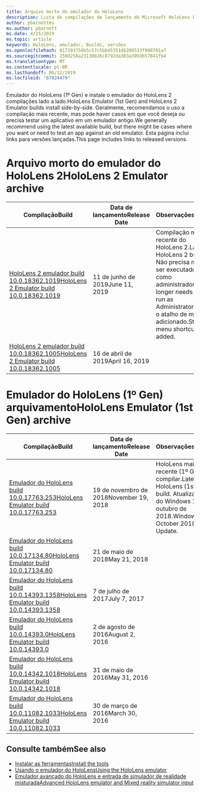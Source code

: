 ```yaml
---
title: Arquivo morto do emulador do HoloLens
description: Lista de compilações de lançamento do Microsoft HoloLens Emulator.
author: pbarnettms
ms.author: pbarnett
ms.date: 4/25/2019
ms.topic: article
keywords: HoloLens, emulador, Builds, versões
ms.openlocfilehash: 017193756b5c57c5bb45351db208533f980701a7
ms.sourcegitcommit: 150d258a23130026c8792da383a3993657841fb4
ms.translationtype: MT
ms.contentlocale: pt-BR
ms.lasthandoff: 06/12/2019
ms.locfileid: "67024479"
---
```

<span data-ttu-id="3cdb8-104">Emulador do HoloLens (1º Gen) e instale o emulador do HoloLens 2 compilações lado a lado.</span><span class="sxs-lookup"><span data-stu-id="3cdb8-104">HoloLens Emulator (1st Gen) and HoloLens 2 Emulator builds install side-by-side.</span></span> <span data-ttu-id="3cdb8-105">Geralmente, recomendamos o uso a compilação mais recente, mas pode haver casos em que você deseja ou precisa testar um aplicativo em um emulador antigo.</span><span class="sxs-lookup"><span data-stu-id="3cdb8-105">We generally recommend using the latest available build, but there might be cases where you want or need to test an app against an old emulator.</span></span> <span data-ttu-id="3cdb8-106">Esta página inclui links para versões lançadas.</span><span class="sxs-lookup"><span data-stu-id="3cdb8-106">This page includes links to released versions.</span></span>


# <a name="hololens-2-emulator-archive"></a><span data-ttu-id="3cdb8-107">Arquivo morto do emulador do HoloLens 2</span><span class="sxs-lookup"><span data-stu-id="3cdb8-107">HoloLens 2 Emulator archive</span></span>


|  <span data-ttu-id="3cdb8-108">Compilação</span><span class="sxs-lookup"><span data-stu-id="3cdb8-108">Build</span></span> |  <span data-ttu-id="3cdb8-109">Data de lançamento</span><span class="sxs-lookup"><span data-stu-id="3cdb8-109">Release Date</span></span> |  <span data-ttu-id="3cdb8-110">Observações</span><span class="sxs-lookup"><span data-stu-id="3cdb8-110">Notes</span></span> | 
|----------|----------|----------|
|  [<span data-ttu-id="3cdb8-111">HoloLens 2 emulador build 10.0.18362.1019</span><span class="sxs-lookup"><span data-stu-id="3cdb8-111">HoloLens 2 Emulator build 10.0.18362.1019</span></span>](https://go.microsoft.com/fwlink/?linkid=2095316) | <span data-ttu-id="3cdb8-112">11 de junho de 2019</span><span class="sxs-lookup"><span data-stu-id="3cdb8-112">June 11, 2019</span></span> | <span data-ttu-id="3cdb8-113">Compilação mais recente do HoloLens 2.</span><span class="sxs-lookup"><span data-stu-id="3cdb8-113">Latest HoloLens 2 build.</span></span>  <span data-ttu-id="3cdb8-114">Não precisa mais ser executado como administrador.</span><span class="sxs-lookup"><span data-stu-id="3cdb8-114">No longer needs to be run as Administrator.</span></span>  <span data-ttu-id="3cdb8-115">Inicie o atalho de menu adicionado.</span><span class="sxs-lookup"><span data-stu-id="3cdb8-115">Start menu shortcut added.</span></span> |
|  [<span data-ttu-id="3cdb8-116">HoloLens 2 emulador build 10.0.18362.1005</span><span class="sxs-lookup"><span data-stu-id="3cdb8-116">HoloLens 2 Emulator build 10.0.18362.1005</span></span>](https://go.microsoft.com/fwlink/?linkid=2087187) | <span data-ttu-id="3cdb8-117">16 de abril de 2019</span><span class="sxs-lookup"><span data-stu-id="3cdb8-117">April 16, 2019</span></span> |  |


# <a name="hololens-emulator-1st-gen-archive"></a><span data-ttu-id="3cdb8-118">Emulador do HoloLens (1º Gen) arquivamento</span><span class="sxs-lookup"><span data-stu-id="3cdb8-118">HoloLens Emulator (1st Gen) archive</span></span>


|  <span data-ttu-id="3cdb8-119">Compilação</span><span class="sxs-lookup"><span data-stu-id="3cdb8-119">Build</span></span> |  <span data-ttu-id="3cdb8-120">Data de lançamento</span><span class="sxs-lookup"><span data-stu-id="3cdb8-120">Release Date</span></span> |  <span data-ttu-id="3cdb8-121">Observações</span><span class="sxs-lookup"><span data-stu-id="3cdb8-121">Notes</span></span> | 
|----------|----------|----------|
|  [<span data-ttu-id="3cdb8-122">Emulador do HoloLens build 10.0.17763.253</span><span class="sxs-lookup"><span data-stu-id="3cdb8-122">HoloLens Emulator build 10.0.17763.253</span></span>](https://go.microsoft.com/fwlink/?linkid=2065980) | <span data-ttu-id="3cdb8-123">19 de novembro de 2018</span><span class="sxs-lookup"><span data-stu-id="3cdb8-123">November 19, 2018</span></span> | <span data-ttu-id="3cdb8-124">HoloLens mais recente (1º Gen) compilar.</span><span class="sxs-lookup"><span data-stu-id="3cdb8-124">Latest HoloLens (1st Gen) build.</span></span> <span data-ttu-id="3cdb8-125">Atualização do Windows 10 de outubro de 2018.</span><span class="sxs-lookup"><span data-stu-id="3cdb8-125">Windows 10 October 2018 Update.</span></span> |
|  [<span data-ttu-id="3cdb8-126">Emulador do HoloLens build 10.0.17134.80</span><span class="sxs-lookup"><span data-stu-id="3cdb8-126">HoloLens Emulator build 10.0.17134.80</span></span>](https://go.microsoft.com/fwlink/?linkid=874531) | <span data-ttu-id="3cdb8-127">21 de maio de 2018</span><span class="sxs-lookup"><span data-stu-id="3cdb8-127">May 21, 2018</span></span> | 
|  [<span data-ttu-id="3cdb8-128">Emulador do HoloLens build 10.0.14393.1358</span><span class="sxs-lookup"><span data-stu-id="3cdb8-128">HoloLens Emulator build 10.0.14393.1358</span></span>](https://go.microsoft.com/fwlink/?linkid=852626) |  <span data-ttu-id="3cdb8-129">7 de julho de 2017</span><span class="sxs-lookup"><span data-stu-id="3cdb8-129">July 7, 2017</span></span> |
|  [<span data-ttu-id="3cdb8-130">Emulador do HoloLens build 10.0.14393.0</span><span class="sxs-lookup"><span data-stu-id="3cdb8-130">HoloLens Emulator build 10.0.14393.0</span></span>](http://go.microsoft.com/fwlink/?LinkID=823018) |  <span data-ttu-id="3cdb8-131">2 de agosto de 2016</span><span class="sxs-lookup"><span data-stu-id="3cdb8-131">August 2, 2016</span></span> |
|  [<span data-ttu-id="3cdb8-132">Emulador do HoloLens build 10.0.14342.1018</span><span class="sxs-lookup"><span data-stu-id="3cdb8-132">HoloLens Emulator build 10.0.14342.1018</span></span>](http://go.microsoft.com/fwlink/?LinkID=823018) |  <span data-ttu-id="3cdb8-133">31 de maio de 2016</span><span class="sxs-lookup"><span data-stu-id="3cdb8-133">May 31, 2016</span></span> |
|  [<span data-ttu-id="3cdb8-134">Emulador do HoloLens build 10.0.11082.1033</span><span class="sxs-lookup"><span data-stu-id="3cdb8-134">HoloLens Emulator build 10.0.11082.1033</span></span>](http://go.microsoft.com/fwlink/?LinkID=724053) |  <span data-ttu-id="3cdb8-135">30 de março de 2016</span><span class="sxs-lookup"><span data-stu-id="3cdb8-135">March 30, 2016</span></span> |

## <a name="see-also"></a><span data-ttu-id="3cdb8-136">Consulte também</span><span class="sxs-lookup"><span data-stu-id="3cdb8-136">See also</span></span>
* [<span data-ttu-id="3cdb8-137">Instalar as ferramentas</span><span class="sxs-lookup"><span data-stu-id="3cdb8-137">Install the tools</span></span>](install-the-tools.md)
* [<span data-ttu-id="3cdb8-138">Usando o emulador do HoloLens</span><span class="sxs-lookup"><span data-stu-id="3cdb8-138">Using the HoloLens emulator</span></span>](using-the-hololens-emulator.md)
* [<span data-ttu-id="3cdb8-139">Emulador avançado do HoloLens e entrada de simulador de realidade misturada</span><span class="sxs-lookup"><span data-stu-id="3cdb8-139">Advanced HoloLens emulator and Mixed reality simulator input</span></span>](advanced-hololens-emulator-and-mixed-reality-simulator-input.md)
